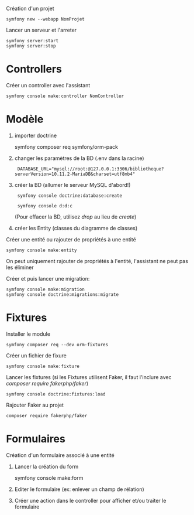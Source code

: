 Création d'un projet

    symfony new --webapp NomProjet


Lancer un serveur et l'arreter

    symfony server:start
    symfony server:stop

# Controllers

Créer un controller avec l'assistant

    symfony console make:controller NomController



# Modèle

1. importer doctrine

    symfony composer req symfony/orm-pack

2. changer les paramètres de la BD (.env dans la racine)

        DATABASE_URL="mysql://root:@127.0.0.1:3306/bibliotheque?serverVersion=10.11.2-MariaDB&charset=utf8mb4"

3. créer la BD (allumer le serveur MySQL d'abord!)

        symfony console doctrine:database:create

        symfony console d:d:c

    (Pour effacer la BD, utilisez *drop* au lieu de *create*)

4. créer les Entity (classes du diagramme de classes)

Créer une entité ou rajouter de propriétés à une entité

    symfony console make:entity

On peut uniquement rajouter de propriétés à l'entité, l'assistant ne peut pas les éliminer

Créer et puis lancer une migration:

    symfony console make:migration
    symfony console doctrine:migrations:migrate


# Fixtures

Installer le module

    symfony composer req --dev orm-fixtures

Créer un fichier de fixure

    symfony console make:fixture

Lancer les fixtures (si les Fixtures utilisent Faker, il faut l'inclure avec *composer require fakerphp/faker*)

    symfony console doctrine:fixtures:load

Rajouter Faker au projet

    composer require fakerphp/faker

# Formulaires

Création d'un formulaire associé à une entité

1. Lancer la création du form
   
    symfony console make:form

2. Editer le formulaire (ex: enlever un champ de rélation)

3. Créer une action dans le controller pour afficher et/ou traiter le formulaire